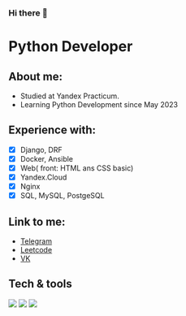 ### Hi there 👋

<!--
**AlexandrBuvaev/AlexandrBuvaev** is a ✨ _special_ ✨ repository because its `README.md` (this file) appears on your GitHub profile.

Here are some ideas to get you started:

- 🔭 I’m currently working on ...
- 🌱 I’m currently learning ...
- 👯 I’m looking to collaborate on ...
- 🤔 I’m looking for help with ...
- 💬 Ask me about ...
- 📫 How to reach me: ...
- 😄 Pronouns: ...
- ⚡ Fun fact: ...
-->

Python Developer
===

About me:
---
- Studied at Yandex Practicum.
- Learning Python Development since May 2023

Experience with:
---
- [x] Django, DRF
- [x] Docker, Ansible
- [x] Web( front: HTML ans CSS basic)
- [x] Yandex.Cloud
- [x] Nginx
- [x] SQL, MySQL, PostgeSQL

Link to me:
---
- [Telegram](https://t.me/a_buvaev)
- [Leetcode](https://leetcode.com/AleksandrBuvaev/)
- [VK](https://vk.com/id255379439)

## Tech & tools
![](https://img.shields.io/badge/OS-Linux-informational?style=flat&logo=ubuntu&logoColor=white&color=2bbc8a)
![](https://img.shields.io/badge/Editor-VSCode-informational?style=flat&logo=vusialstudio&logoColor=white&color=2bbc8a)
![](https://img.shields.io/badge/Code-Python-informational?style=flat&logo=python&logoColor=white&color=2bbc8a)
